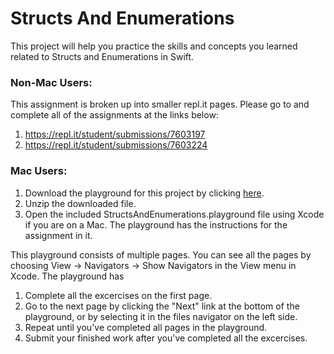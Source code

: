# Structs And Enumerations

This project will help you practice the skills and concepts you learned related to Structs and Enumerations in Swift. 

### Non-Mac Users:

This assignment is broken up into smaller repl.it pages. Please go to and complete all of the assignments at the links below:

1. https://repl.it/student/submissions/7603197
2. https://repl.it/student/submissions/7603224

### Mac Users:

1. Download the playground for this project by clicking [here](https://github.com/LambdaSchool/StructsAndEnumerations/archive/master.zip).
2. Unzip the downloaded file.
3. Open the included StructsAndEnumerations.playground file using Xcode if you are on a Mac. The playground has the instructions for the assignment in it.

This playground consists of multiple pages. You can see all the pages by choosing View -> Navigators -> Show Navigators in the View menu in Xcode. The playground has

1. Complete all the excercises on the first page.
2. Go to the next page by clicking the "Next" link at the bottom of the playground, or by selecting it in the files navigator on the left side.
3. Repeat until you've completed all pages in the playground.
4. Submit your finished work after you've completed all the excercises.
